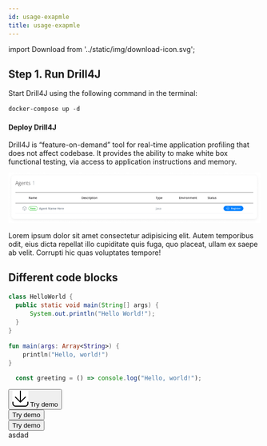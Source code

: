 ```yaml
---
id: usage-exapmle
title: usage-exapmle
---
```

import Download from '../static/img/download-icon.svg';

## Step 1. Run Drill4J

Start Drill4J using the following command in the terminal:

```makefile
docker-compose up -d
```

#### Deploy Drill4J

Drill4J is “feature-on-demand” tool for real-time application profiling that does not affect codebase. It provides the ability to make white box functional testing, via access to application instructions and memory.

<img src="/assets/img/image.png" alt="My awesome image"/>

Lorem ipsum dolor sit amet consectetur adipisicing elit. Autem temporibus odit, eius dicta repellat illo cupiditate quis fuga, quo placeat, ullam ex saepe ab velit. Corrupti hic quas voluptates tempore! 

## Different code blocks

```java
class HelloWorld {
  public static void main(String[] args) {
      System.out.println("Hello World!");
  }
}
```
```kotlin
fun main(args: Array<String>) {
    println("Hello, world!")
}
```
```ts
  const greeting = () => console.log("Hello, world!");
```
<button className="button-primary">
    <img src="../static/img/download-icon.svg" alt=""/>
    Try demo
</button> <br/>
<button className="button-secondary">Try demo</button> <br/>
<button className="button-ghost">
    <Download/>
    Try demo
</button> <br/>
<a className="button-primary"> asdad</a>
